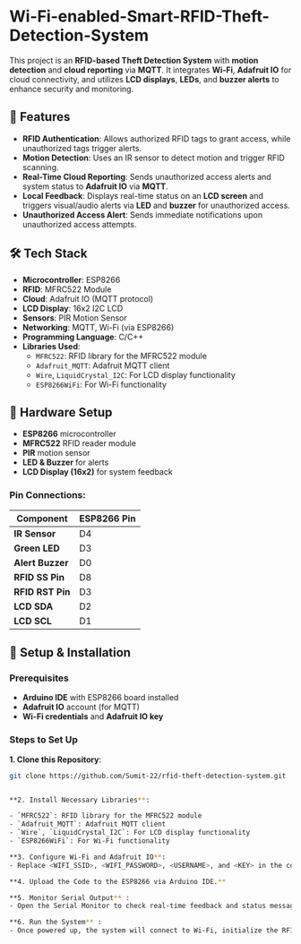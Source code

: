 # Wi-Fi-enabled-Smart-RFID-Theft-Detection-System


This project is an **RFID-based Theft Detection System** with **motion detection** and **cloud reporting** via **MQTT**. It integrates **Wi-Fi**, **Adafruit IO** for cloud connectivity, and utilizes **LCD displays**, **LEDs**, and **buzzer alerts** to enhance security and monitoring.

## 📌 Features
- **RFID Authentication**: Allows authorized RFID tags to grant access, while unauthorized tags trigger alerts.
- **Motion Detection**: Uses an IR sensor to detect motion and trigger RFID scanning.
- **Real-Time Cloud Reporting**: Sends unauthorized access alerts and system status to **Adafruit IO** via **MQTT**.
- **Local Feedback**: Displays real-time status on an **LCD screen** and triggers visual/audio alerts via **LED** and **buzzer** for unauthorized access.
- **Unauthorized Access Alert**: Sends immediate notifications upon unauthorized access attempts.

## 🛠️ Tech Stack
- **Microcontroller**: ESP8266
- **RFID**: MFRC522 Module
- **Cloud**: Adafruit IO (MQTT protocol)
- **LCD Display**: 16x2 I2C LCD
- **Sensors**: PIR Motion Sensor
- **Networking**: MQTT, Wi-Fi (via ESP8266)
- **Programming Language**: C/C++
- **Libraries Used**:
  - `MFRC522`: RFID library for the MFRC522 module
  - `Adafruit_MQTT`: Adafruit MQTT client
  - `Wire`, `LiquidCrystal_I2C`: For LCD display functionality
  - `ESP8266WiFi`: For Wi-Fi functionality


## 🔌 Hardware Setup
- **ESP8266** microcontroller
- **MFRC522** RFID reader module
- **PIR** motion sensor
- **LED & Buzzer** for alerts
- **LCD Display (16x2)** for system feedback

### Pin Connections:
| Component               | ESP8266 Pin  |
|-------------------------|--------------|
| **IR Sensor**            | D4           |
| **Green LED**            | D3           |
| **Alert Buzzer**         | D0           |
| **RFID SS Pin**          | D8           |
| **RFID RST Pin**         | D3           |
| **LCD SDA**              | D2           |
| **LCD SCL**              | D1           |

## 🚀 Setup & Installation
### Prerequisites
- **Arduino IDE** with ESP8266 board installed
- **Adafruit IO** account (for MQTT)
- **Wi-Fi credentials** and **Adafruit IO key**

### Steps to Set Up
**1. Clone this Repository**:
   ```bash
   git clone https://github.com/Sumit-22/rfid-theft-detection-system.git
   

**2. Install Necessary Libraries**:

  - `MFRC522`: RFID library for the MFRC522 module
  - `Adafruit_MQTT`: Adafruit MQTT client
  - `Wire`, `LiquidCrystal_I2C`: For LCD display functionality
  - `ESP8266WiFi`: For Wi-Fi functionality

**3. Configure Wi-Fi and Adafruit IO**:
 - Replace <WIFI_SSID>, <WIFI_PASSWORD>, <USERNAME>, and <KEY> in the code with your actual credentials and Adafruit IO key.

**4. Upload the Code to the ESP8266 via Arduino IDE.**

**5. Monitor Serial Output** :
 - Open the Serial Monitor to check real-time feedback and status messages.

**6. Run the System** :
 - Once powered up, the system will connect to Wi-Fi, initialize the RFID reader, and start detecting motion. If an unauthorized RFID tag is scanned, an alert will be sent to Adafruit IO, and the system will display the status on the LCD.